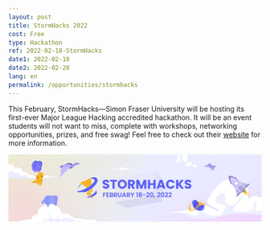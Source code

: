 ```yaml
---
layout: post
title: StormHacks 2022
cost: Free
type: Hackathon
ref: 2022-02-18-StormHacks
date1: 2022-02-18
date2: 2022-02-20
lang: en
permalink: /opportunities/stormhacks
---
```


This February, StormHacks—Simon Fraser University will be hosting its first-ever Major League Hacking accredited hackathon. It will be an event students will not want to miss, complete with workshops, networking opportunities, prizes, and free swag! Feel free to check out their <a href="https://stormhacks.com/">website</a> for more information.

<div style="text-align:center"><img src="../images/opportunities/stormhacks2022.png"/></div>